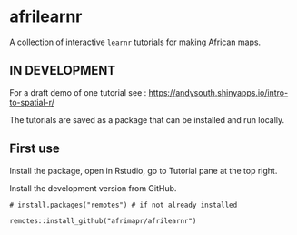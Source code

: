 # afrilearnr

A collection of interactive `learnr` tutorials for making African maps.

## IN DEVELOPMENT

For a draft demo of one tutorial see :
https://andysouth.shinyapps.io/intro-to-spatial-r/

The tutorials are saved as a package that can be installed and run locally.


## First use

Install the package, open in Rstudio, go to Tutorial pane at the top right.

Install the development version from GitHub.

    # install.packages("remotes") # if not already installed
    
    remotes::install_github("afrimapr/afrilearnr")
